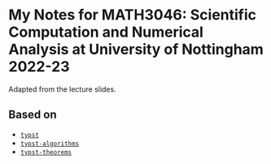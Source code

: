 # My Notes for MATH3046: Scientific Computation and Numerical Analysis at University of Nottingham 2022-23

Adapted from the lecture slides.

## Based on
- [`typst`](https://typst.app/docs/)
- [`typst-algorithms`](https://github.com/platformer/typst-algorithms) 
- [`typst-theorems`](https://github.com/sahasatvik/typst-theorems)